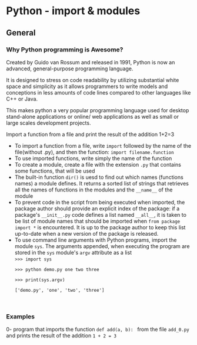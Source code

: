 <h1>Python - import & modules</h1>
<h2>General</h2>
<h3>Why Python programming is Awesome?</h3>
Created by Guido van Rossum and released in 1991, Python is now an advanced, general-purpose programming language.

It is designed to stress on code readability by utilizing substantial white space and simplicity as it allows programmers to write models and conceptions in less amounts of code lines compared to other languages like C++ or Java.

This makes python a very popular programming language used for desktop stand-alone applications or online/ web applications as well as small or large scales development projects.</br>

Import a function from a file and print the result of the addition 1+2=3</br>
<ul>
<li>
To import a function from a file, write <code>import</code> followed by the name of the file(without .py), and then the function: <code>import filename.function</code>
</li>
<li>
To use imported functions, write simply the name of the function
</li>
<li>
To create a module, create a file with the extension <code>.py</code> that contains some functions, that will be used
</li>
<li>
The built-in function <code>dir()</code> is uesd to find out which names (functions names) a module defines. It returns a sorted list of strings that retrieves all the names of functions in the modules and the <code>__name__</code> of the module
</li>
<li>
To prevent code in the script from being executed when imported, the package author should provide an explicit index of the package: if a package's <code>__init__.py</code> code defines a list named <code>__all__</code>, it is taken to be list of module names that should be imported when <code>from package import *</code> is encountered. It is up to the package author to keep this list up-to-date when a new version of the package is released.
</li>
<li>
To use command line arguments with Python programs, import the module <code>sys</code>. The arguments appended, when executing the program are stored in the <code>sys</code> module's <code>argv</code> attribute as a list</br>
<code>>>> import sys</br>
>>> python demo.py one two three</br>
>>> print(sys.argv)</br>
['demo.py', 'one', 'two', 'three']
</code>
</li>
</ul></br>
<h3>Examples</h3>
0- program that imports the function <code>def add(a, b): </code> from the file <code>add_0.py</code> and prints the result of the addition <code>1 + 2 = 3</code></br>

